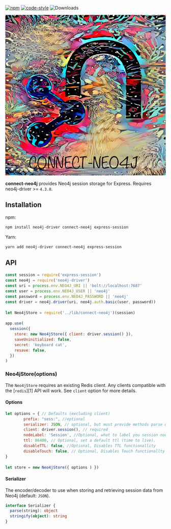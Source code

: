 [![npm](https://img.shields.io/npm/v/connect-neo4j.svg)](https://npmjs.com/package/connect-neo4j) [![code-style](https://img.shields.io/badge/code_style-prettier-ff69b4.svg)](https://gitter.im/jlongster/prettier) ![Downloads](https://img.shields.io/npm/dm/connect-neo4j.svg)

![connect-neo4j](connect-neo4j.png)

**connect-neo4j** provides Neo4j session storage for Express. Requires neo4j-driver >= `4.3.0`.

## Installation

npm:

```sh
npm install neo4j-driver connect-neo4j express-session
```

Yarn:

```sh
yarn add neo4j-driver connect-neo4j express-session
```

## API

```js
const session = require('express-session')
const neo4j = require('neo4j-driver')
const uri = process.env.NEO4J_URI || 'bolt://localhost:7687'
const user = process.env.NEO4J_USER || 'neo4j'
const password = process.env.NEO4J_PASSWORD || 'neo4j'
const driver = neo4j.driver(uri, neo4j.auth.basic(user, password))

let Neo4jStore = require('../lib/connect-neo4j')(session)

app.use(
  session({
    store: new Neo4jStore({ client: driver.session() }),
    saveUninitialized: false,
    secret: 'keyboard cat',
    resave: false,
  })
)
```

### Neo4jStore(options)

The `Neo4jStore` requires an existing Redis client. Any clients compatible with the [`redis`][1] API will work. See `client` option for more details.

#### Options

```js
let options = { // Defaults (excluding client)
        prefix: "sess:", //optional
        serializer: JSON, // optional, but must provide methods parse & stringify
        client: driver.session(), // required
        nodeLabel: 'Session', //Optional, what to label you session nodes
        ttl: 86400, // Optional, set a default ttl (time to live).
        disableTTL: false, //Optional, Disables TTL functionallity
        disableTouch: false, // Optional, Disables Touch functionallty
}

let store = new Neo4jStore({ options ) })

```

#### Serializer

The encoder/decoder to use when storing and retrieving session data from Neo4j (default: `JSON`).

```ts
interface Serializer {
  parse(string): object
  stringify(object): string
}
```
